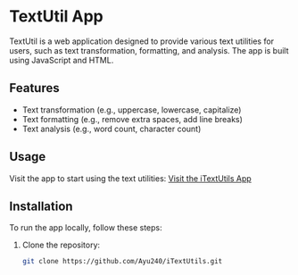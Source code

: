 # TextUtil App

TextUtil is a web application designed to provide various text utilities for users, such as text transformation, formatting, and analysis. The app is built using JavaScript and HTML.

## Features

- Text transformation (e.g., uppercase, lowercase, capitalize)
- Text formatting (e.g., remove extra spaces, add line breaks)
- Text analysis (e.g., word count, character count)

## Usage

Visit the app to start using the text utilities: [Visit the iTextUtils App](https://i-text-util.vercel.app/)

## Installation

To run the app locally, follow these steps:

1. Clone the repository:
   ```sh
   git clone https://github.com/Ayu240/iTextUtils.git
